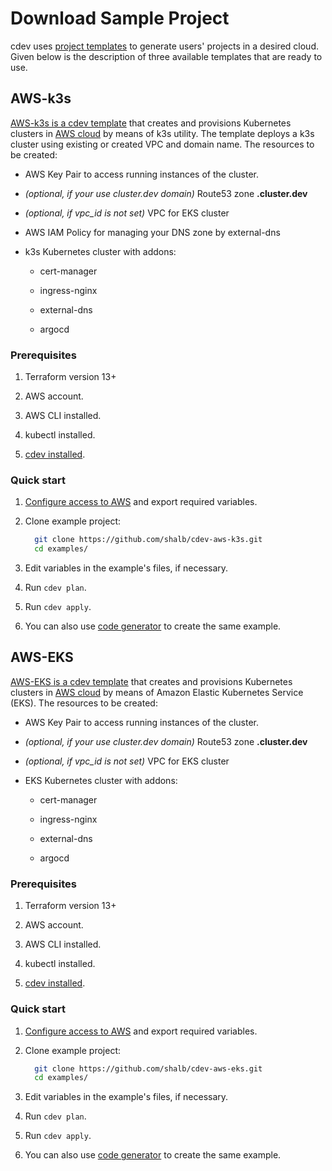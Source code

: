# Download Sample Project

cdev uses [project templates](https://cluster.dev/template-development/) to generate users' projects in a desired cloud. Given below is the description of three available templates that are ready to use.

## AWS-k3s

[AWS-k3s is a cdev template](https://github.com/shalb/cdev-aws-k3s) that creates and provisions Kubernetes clusters in [AWS cloud](https://cluster.dev/aws-cloud-provider/) by means of k3s utility. The template deploys a k3s cluster using existing or created VPC and domain name. The resources to be created:

* AWS Key Pair to access running instances of the cluster.

* *(optional, if your use cluster.dev domain)* Route53 zone **<cluster-name>.cluster.dev**

* *(optional, if vpc_id is not set)* VPC for EKS cluster

* AWS IAM Policy for managing your DNS zone by external-dns

* k3s Kubernetes cluster with addons:

    * cert-manager

    * ingress-nginx

    * external-dns

    * argocd

### Prerequisites

1. Terraform version 13+

2. AWS account.

3. AWS CLI installed.

4. kubectl installed.

5. [cdev installed](https://cluster.dev/installation/).

### Quick start

1. [Configure access to AWS](https://cluster.dev/aws-cloud-provider/) and export required variables.

2. Clone example project:

    ```bash
      git clone https://github.com/shalb/cdev-aws-k3s.git
      cd examples/
    ```

3. Edit variables in the example's files, if necessary.

4. Run `cdev plan`.

5. Run `cdev apply`.

6. You can also use [code generator](https://cluster.dev/quick-start/) to create the same example.

## AWS-EKS

[AWS-EKS is a cdev template](https://github.com/shalb/cdev-aws-eks) that creates and provisions Kubernetes clusters in [AWS cloud](https://cluster.dev/aws-cloud-provider/) by means of Amazon Elastic Kubernetes Service (EKS). The resources to be created:

* AWS Key Pair to access running instances of the cluster.

* *(optional, if your use cluster.dev domain)* Route53 zone **<cluster-name>.cluster.dev**

* *(optional, if vpc_id is not set)* VPC for EKS cluster

* EKS Kubernetes cluster with addons:

    * cert-manager

    * ingress-nginx

    * external-dns

    * argocd

### Prerequisites

1. Terraform version 13+

2. AWS account.

3. AWS CLI installed.

4. kubectl installed.

5. [cdev installed](https://cluster.dev/installation/).

### Quick start

1. [Configure access to AWS](https://cluster.dev/aws-cloud-provider/) and export required variables.

2. Clone example project:

    ```bash
      git clone https://github.com/shalb/cdev-aws-eks.git
      cd examples/
    ```

3. Edit variables in the example's files, if necessary.

4. Run `cdev plan`.

5. Run `cdev apply`.

6. You can also use [code generator](https://cluster.dev/quick-start/) to create the same example.
